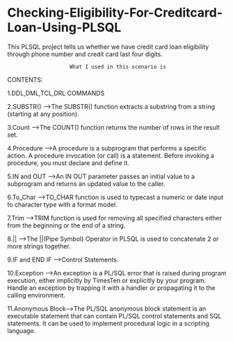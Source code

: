 # Checking-Eligibility-For-Creditcard-Loan-Using-PLSQL
This PLSQL project tells us whether we have credit card loan eligibility through phone number and credit card last four digits. 
                        
                        What I used in this scenario is
                        
 CONTENTS:
                        
1.DDL,DML,TCL,DRL COMMANDS

2.SUBSTR()      -->The SUBSTR() function extracts a substring from a string (starting at any position).

3.Count         -->The COUNT() function returns the number of rows in the result set.

4.Procedure     -->A procedure is a subprogram that performs a specific action. A procedure invocation (or call) is a statement.
                    Before invoking a procedure, you must declare and define it.
              
5.IN and OUT    -->An IN OUT parameter passes an initial value to a subprogram and returns an updated value to the caller.

6.To_Char       -->TO_CHAR function is used to typecast a numeric or date input to character type with a format model.

7.Trim          -->TRIM function is used for removing all specified characters either from the beginning or the end of a string.

8.||            -->The ||(Pipe Symbol) Operator in PLSQL is used to concatenate 2 or more strings together.

9.IF and END IF -->Control Statements.

10.Exception    -->An exception is a PL/SQL error that is raised during program execution, either implicitly by TimesTen or explicitly by your program. Handle an                             exception by trapping it with a handler or propagating it to the calling environment.

11.Anonymous Block-->The PL/SQL anonymous block statement is an executable statement that can contain PL/SQL control statements and SQL statements. It can be used to implement procedural logic in a scripting language.

